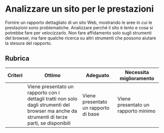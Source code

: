# Analizzare un sito per le prestazioni

Fornire un rapporto dettagliato di un sito Web, mostrando le aree in cui le prestazioni sono problematiche. Analizzare perché il sito è lento e cosa si potrebbe fare per velocizzarlo. Non fare affidamento solo sugli strumenti del browser, ma fare qualche ricerca su altri strumenti che possono aiutare la stesura del rapporto.

## Rubrica

| Criteri | Ottimo | Adeguato | Necessita miglioramento |
| -------- | ---------------------------------------------------------------------------------------------------------- | --------------------------- | ----------------------------- |
|          | Viene presentato un rapporto con i dettagli tratti non solo dagli strumenti del browser ma anche da strumenti di terze parti, se disponibili | Viene presentato un rapporto di base | Viene presentato un rapporto minimo |
